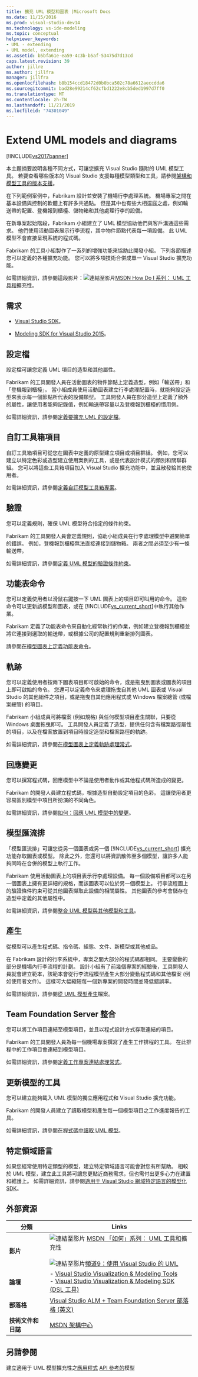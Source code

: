 ```yaml
---
title: 擴充 UML 模型和圖表 |Microsoft Docs
ms.date: 11/15/2016
ms.prod: visual-studio-dev14
ms.technology: vs-ide-modeling
ms.topic: conceptual
helpviewer_keywords:
- UML - extending
- UML model, extending
ms.assetid: b5bfa61e-ea59-4c3b-b5af-53475d7d13cd
caps.latest.revision: 39
author: jillre
ms.author: jillfra
manager: jillfra
ms.openlocfilehash: b8b154ccd18472d0b0bca502c78a6612aeccdda6
ms.sourcegitcommit: bad28e99214cf62cfbd1222e8cb5ded1997d7ff0
ms.translationtype: MT
ms.contentlocale: zh-TW
ms.lasthandoff: 11/21/2019
ms.locfileid: "74301049"
---
```

# <a name="extend-uml-models-and-diagrams"></a>Extend UML models and diagrams
[!INCLUDE[vs2017banner](../includes/vs2017banner.md)]

本主題摘要說明各種不同方式，可讓您擴充 Visual Studio 隨附的 UML 模型工具。 若要查看哪些版本的 Visual Studio 支援每種模型類型和工具，請參閱[架構和模型工具的版本支援](../modeling/what-s-new-for-design-in-visual-studio.md#VersionSupport)。

 在下列範例案例中，Fabrikam 設計並安裝了機場行李處理系統。 機場專案之間在基本設備與控制的軟體上有許多共通點。 但是其中也有些大相逕庭之處，例如輸送帶的配置、登機報到櫃檯、儲物箱和其他處理行李的設備。

 在新專案起始階段，Fabrikam 小組建立了 UML 模型協助他們與客戶溝通這些需求。 他們使用活動圖表展示行李流程，其中物件節點代表每一項設備。 此 UML 模型不會直接呈現系統的程式碼。

 Fabrikam 的工具小組製作了一系列的增強功能來協助此開發小組。 下列各節描述您可以定義的各種擴充功能。 您可以將多項技術合併成單一 Visual Studio 擴充功能。

 如需詳細資訊，請參閱這段影片：![連結至影片](../data-tools/media/playvideo.gif "連結 playvideo")[MSDN How Do I 系列： UML 工具和](https://go.microsoft.com/fwlink/?LinkId=214467)擴充性。

## <a name="Requirements"></a> 需求

- [Visual Studio SDK](../extensibility/visual-studio-sdk.md)。

- [Modeling SDK for Visual Studio 2015](https://www.microsoft.com/download/details.aspx?id=48148)。

## <a name="profiles"></a>設定檔
 設定檔可讓您定義 UML 項目的造型和其他屬性。

 Fabrikam 的工具開發人員在活動圖表的物件節點上定義造型，例如「輸送帶」和「登機報到櫃檯」。 當小組成員使用活動圖表建立行李處理配置時，就能夠設定造型來表示每一個節點所代表的設備類型。 工具開發人員在部分造型上定義了額外的屬性，讓使用者能夠記錄值，例如輸送帶容量以及登機報到櫃檯的慣用側。

 如需詳細資訊，請參閱[定義要擴充 UML 的設定檔](../modeling/define-a-profile-to-extend-uml.md)。

## <a name="custom-toolbox-items"></a>自訂工具箱項目
 自訂工具箱項目可從您在圖表中定義的原型建立項目或項目群組。 例如，您可以建立以特定色彩或造型建立使用案例的工具，或是代表設計模式的類別和關聯群組。 您可以將這些工具箱項目加入 Visual Studio 擴充功能中，並且散發給其他使用者。

 如需詳細資訊，請參閱[定義自訂模型工具箱專案](../modeling/define-a-custom-modeling-toolbox-item.md)。

## <a name="validation"></a>驗證
 您可以定義規則，確保 UML 模型符合指定的條件約束。

 Fabrikam 的工具開發人員會定義規則，協助小組成員在行李處理模型中避開簡單的錯誤。 例如，登機報到櫃檯無法直接連接到儲物箱。 兩者之間必須至少有一條輸送帶。

 如需詳細資訊，請參閱[定義 UML 模型的驗證條件約束](../modeling/define-validation-constraints-for-uml-models.md)。

## <a name="menu-commands"></a>功能表命令
 您可以定義使用者以滑鼠右鍵按一下 UML 圖表上的項目即可叫用的命令。 這些命令可以更新該模型和圖表，或在 [!INCLUDE[vs_current_short](../includes/vs-current-short-md.md)]中執行其他作業。

 Fabrikam 定義了功能表命令來自動化經常執行的作業，例如建立登機報到櫃檯並將它連接到選取的輸送帶，或根據公司的配置規則重新排列圖表。

 請參閱[在模型圖表上定義功能表命令](../modeling/define-a-menu-command-on-a-modeling-diagram.md)。

## <a name="gestures"></a>軌跡
 您可以定義使用者按兩下圖表項目即可啟始的命令，或是拖曳到圖表或圖表的項目上即可啟始的命令。 您還可以定義命令來處理拖曳自其他 UML 圖表或 Visual Studio 的其他組件之項目，或是拖曳自其他應用程式或 Windows 檔案總管 (或檔案總管) 的項目。

 Fabrikam 小組成員可將檔案 (例如規格) 與任何模型項目產生關聯，只要從 Windows 桌面拖曳即可。 工具開發人員定義了造型，提供任何含有檔案路徑屬性的項目，以及在檔案放置到項目時設定造型和檔案路徑的軌跡。

 如需詳細資訊，請參閱[在模型圖表上定義軌跡處理常式](../modeling/define-a-gesture-handler-on-a-modeling-diagram.md)。

## <a name="responding-to-changes"></a>回應變更
 您可以撰寫程式碼，回應模型中不論是使用者動作或其他程式碼所造成的變更。

 Fabrikam 的開發人員建立程式碼，根據造型自動設定項目的色彩。 這讓使用者更容易區別模型中項目所扮演的不同角色。

 如需詳細資訊，請參閱[如何：回應 UML 模型中的變更](../misc/how-to-respond-to-changes-in-a-uml-model.md)。

## <a name="model-bus"></a>模型匯流排
 「模型匯流排」可讓您從另一個圖表或另一個 [!INCLUDE[vs_current_short](../includes/vs-current-short-md.md)] 擴充功能存取圖表或模型。 除此之外，您還可以將資訊散佈至多個模型，讓許多人能夠同時在合併的模型上執行工作。

 Fabrikam 使用活動圖表上的項目表示行李處理設備。 每一個設備項目都可以在另一個圖表上擁有更詳細的規格，而該圖表可以位於另一個模型上。 行李流程圖上的驗證條件約束可從其他圖表擷取此設備的相關屬性。 其他圖表的參考會儲存在造型中定義的其他屬性中。

 如需詳細資訊，請參閱[整合 UML 模型與其他模型和工具](../modeling/integrate-uml-models-with-other-models-and-tools.md)。

## <a name="generation"></a>產生
 從模型可以產生程式碼、指令碼、組態、文件、新模型或其他成品。

 在 Fabrikam 設計的行李系統中，專案之間大部分的程式碼都相同。 主要變動的部分是機場內行李流程的計劃。 設計小組有了前幾個專案的經驗後，工具開發人員就會建立範本，該範本會從行李流程模型產生大部分變動程式碼和其他檔案 (例如使用者文件)。 這樣可大幅縮短每一個新專案的開發時間並降低錯誤率。

 如需詳細資訊，請參閱[從 UML 模型產生](../modeling/generate-files-from-a-uml-model.md)檔案。

## <a name="team-foundation-server-integration"></a>Team Foundation Server 整合
 您可以將工作項目連結至模型項目，並且以程式設計方式存取連結的項目。

 Fabrikam 的工具開發人員為每一個機場專案撰寫了產生工作排程的工具。 在此排程中的工作項目會連結到模型項目。

 如需詳細資訊，請參閱[定義工作專案連結處理常式](../modeling/define-a-work-item-link-handler.md)。

## <a name="tools-that-update-models"></a>更新模型的工具
 您可以建立能夠載入 UML 模型的獨立應用程式和 Visual Studio 擴充功能。

 Fabrikam 的開發人員建立了讀取模型和產生每一個模型項目之工作進度報告的工具。

 如需詳細資訊，請參閱[在程式碼中讀取 UML 模型](../modeling/read-a-uml-model-in-program-code.md)。

## <a name="domain-specific-languages"></a>特定領域語言
 如果您經常使用特定類型的模型，建立特定領域語言可能會對您有所幫助。 相較於 UML 模型，建立此工具將可讓您更貼近商務需求，但也需付出更多心力在建置和維護上。 如需詳細資訊，請參閱[適用于 Visual Studio 網域特定語言的模型化 SDK](../modeling/modeling-sdk-for-visual-studio-domain-specific-languages.md)。

## <a name="external-resources"></a>外部資源

|**分類**|**Links**|
|------------------|---------------|
|**影片**|![連結至影片](../data-tools/media/playvideo.gif "連結 playvideo") [MSDN 「如何」系列： UML 工具和](https://go.microsoft.com/fwlink/?LinkId=214467)擴充性<br /><br /> ![連結至影片](../data-tools/media/playvideo.gif "PlayVideo")[頻道9：使用 Visual Studio 的 UML](https://go.microsoft.com/fwlink/?LinkId=199957)|
|**論壇**|-   [Visual Studio Visualization & Modeling Tools](https://go.microsoft.com/fwlink/?LinkId=184720)<br />-   [Visual Studio Visualization & Modeling SDK (DSL 工具)](https://go.microsoft.com/fwlink/?LinkId=184721)|
|**部落格**|[Visual Studio ALM + Team Foundation Server 部落格 (英文)](https://go.microsoft.com/fwlink/?LinkID=201340)|
|**技術文件和日誌**|[MSDN 架構中心](https://go.microsoft.com/fwlink/?LinkId=201343)|

## <a name="see-also"></a>另請參閱
 建立適用于 UML 模型擴充性之[應用程式](../modeling/create-models-for-your-app.md) [API 參考的](../modeling/api-reference-for-uml-modeling-extensibility.md)模型
